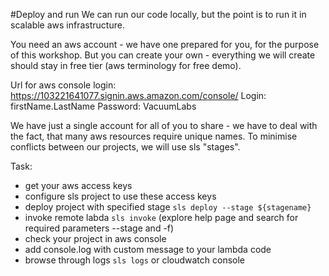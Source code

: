 #Deploy and run
We can run our code locally, but the point is to run it in scalable aws infrastructure.

You need an aws account - we have one prepared for you, for the purpose of this workshop.
But you can create your own - everything we will create should stay in free tier (aws terminology for free demo).

Url for aws console login: https://103221641077.signin.aws.amazon.com/console/
Login: firstName.LastName
Password: VacuumLabs

We have just a single account for all of you to share - we have to deal with the fact,
that many aws resources require unique names.
To minimise conflicts between our projects, we will use sls "stages".

Task:
* get your aws access keys
* configure sls project to use these access keys
* deploy project with specified stage `sls deploy --stage ${stagename}`
* invoke remote labda `sls invoke` (explore help page and search for required parameters --stage and -f)
* check your project in aws console
* add console.log with custom message to your lambda code
* browse through logs `sls logs` or cloudwatch console
